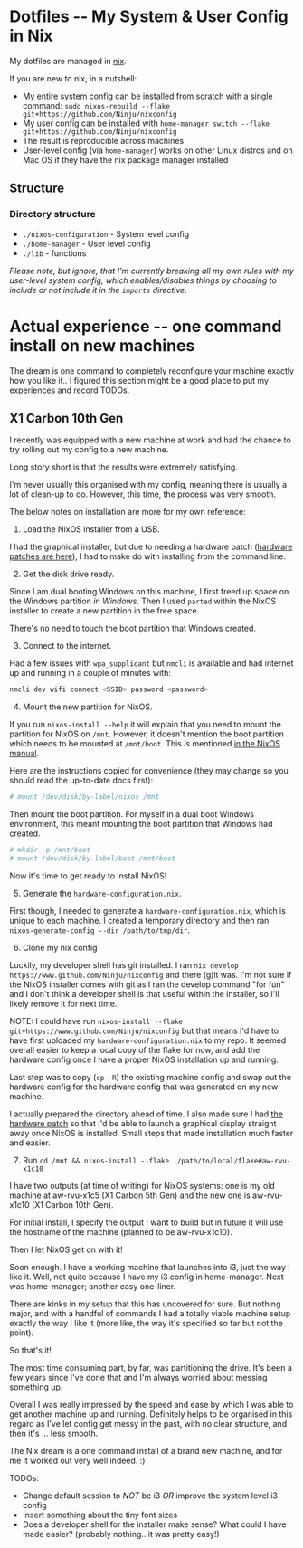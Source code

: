 # Dotfiles -- My System & User Config in Nix

My dotfiles are managed in [nix](https://nixos.org/).

If you are new to nix, in a nutshell:

* My entire system config can be installed from scratch with a single command: `sudo nixos-rebuild --flake git+https://github.com/Ninju/nixconfig`
* My user config can be installed with `home-manager switch --flake git+https://github.com/Ninju/nixconfig`
* The result is reproducible across machines 
* User-level config (via `home-manager`) works on other Linux distros and on Mac OS if they have the nix package manager installed

## Structure

### Directory structure
* `./nixos-configuration` - System level config
* `./home-manager` - User level config
* `./lib` - functions

_Please note, but ignore, that I'm currently breaking all my own rules with my user-level system config, which enables/disables things by choosing to include or not include it in the `imports` directive._

# Actual experience -- one command install on new machines

The dream is one command to completely reconfigure your machine exactly how you like it.. I figured this section might be a good place to put my experiences and record TODOs.

## X1 Carbon 10th Gen
I recently was equipped with a new machine at work and had the chance to try rolling out my config to a new machine.

Long story short is that the results were extremely satisfying.

I'm never usually this organised with my config, meaning there is usually a lot of clean-up to do. However, this time, the process was very smooth.

The below notes on installation are more for my own reference:

1. Load the NixOS installer from a USB. 

I had the graphical installer, but due to needing a hardware patch ([hardware patches are here](https://github.com/nixos/nixos-hardware)), I had to make do with installing from the command line.

2. Get the disk drive ready.

Since I am dual booting Windows on this machine, I first freed up space on the Windows partition _in Windows_. Then I used `parted` within the NixOS installer to create a new partition in the free space.

There's no need to touch the boot partition that Windows created. 

3. Connect to the internet.

Had a few issues with `wpa_supplicant` but `nmcli` is available and had internet up and running in a couple of minutes with:

``` sh
nmcli dev wifi connect <SSID> password <password>
```

4. Mount the new partition for NixOS.

If you run `nixos-install --help` it will explain that you need to mount the partition for NixOS on `/mnt`. However, it doesn't mention the boot partition which needs to be mounted at `/mnt/boot`. This _is_ mentioned [in the NixOS manual](https://nixos.org/manual/nixos/stable/#sec-installation-manual-installing).

Here are the instructions copied for convenience (they may change so you should read the up-to-date docs first):

``` sh
# mount /dev/disk/by-label/nixos /mnt
```

Then mount the boot partition. For myself in a dual boot Windows environment, this meant mounting the boot partition that Windows had created.

``` sh
# mkdir -p /mnt/boot
# mount /dev/disk/by-label/boot /mnt/boot
```

Now it's time to get ready to install NixOS! 

5. Generate the `hardware-configuration.nix`.

First though, I needed to generate a `hardware-configuration.nix`, which is unique to each machine. I created a temporary directory and then ran `nixos-generate-config --dir /path/to/tmp/dir`.

6. Clone my nix config

Luckily, my developer shell has git installed. I ran `nix develop https://www.github.com/Ninju/nixconfig` and there (g)it was. I'm not sure if the NixOS installer comes with git as I ran the develop command "for fun" and I don't think a developer shell is that useful within the installer, so I'll likely remove it for next time.

NOTE: I could have run `nixos-install --flake git+https://www.github.com/Ninju/nixconfig` but that means I'd have to have first uploaded my `hardware-configuration.nix` to my repo. It seemed overall easier to keep a local copy of the flake for now, and add the hardware config once I have a proper NixOS installation up and running.

Last step was to copy (`cp -R`) the existing machine config and swap out the hardware config for the hardware config that was generated on my new machine. 

I actually prepared the directory ahead of time. I also made sure I had [the hardware patch](https://github.com/NixOS/nixos-hardware/tree/master/lenovo/thinkpad/x1/10th-gen) so that I'd be able to launch a graphical display straight away once NixOS is installed. Small steps that made installation much faster and easier.

7. Run `cd /mnt && nixos-install --flake ./path/to/local/flake#aw-rvu-x1c10`

I have two outputs (at time of writing) for NixOS systems: one is my old machine at aw-rvu-x1c5 (X1 Carbon 5th Gen) and the new one is aw-rvu-x1c10 (X1 Carbon 10th Gen). 

For initial install, I specify the output I want to build but in future it will use the hostname of the machine (planned to be aw-rvu-x1c10).

Then I let NixOS get on with it!

Soon enough. I have a working machine that launches into i3, just the way I like it. Well, not quite because I have my i3 config in home-manager. Next was home-manager; another easy one-liner.

There are kinks in my setup that this has uncovered for sure. But nothing major, and with a handful of commands I had a totally viable machine setup exactly the way I like it (more like, the way it's specified so far but not the point).

So that's it!

The most time consuming part, by far, was partitioning the drive. It's been a few years since I've done that and I'm always worried about messing something up.

Overall I was really impressed by the speed and ease by which I was able to get another machine up and running. Definitely helps to be organised in this regard as I've let config get messy in the past, with no clear structure, and then it's ... less smooth.

The Nix dream is a one command install of a brand new machine, and for me it worked out very well indeed. :)

TODOs:
* Change default session to _NOT_ be i3 _OR_ improve the system level i3 config
* Insert something about the tiny font sizes
* Does a developer shell for the installer make sense? What could I have made easier? (probably nothing.. it was pretty easy!)
